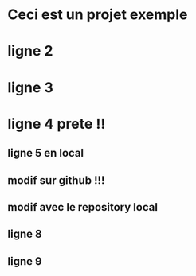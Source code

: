 # Ceci est un projet exemple
# ligne 2
# ligne 3
# ligne 4 prete !! 
## ligne 5 en local
## modif sur github !!! 
## modif avec le repository local
## ligne 8 
## ligne 9 
